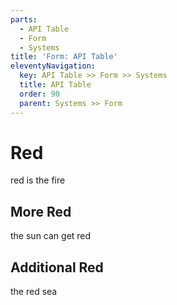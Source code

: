 ```yaml
---
parts:
  - API Table
  - Form
  - Systems
title: 'Form: API Table'
eleventyNavigation:
  key: API Table >> Form >> Systems
  title: API Table
  order: 90
  parent: Systems >> Form
---
```


# Red

red is the fire

## More Red

the sun can get red

## Additional Red

the red sea
